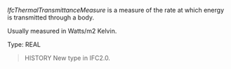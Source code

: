 _IfcThermalTransmittanceMeasure_ is a measure of the rate at which energy is transmitted through a body.

<!-- end of short definition -->


Usually measured in Watts/m2 Kelvin.

Type: REAL

> HISTORY New type in IFC2.0.
